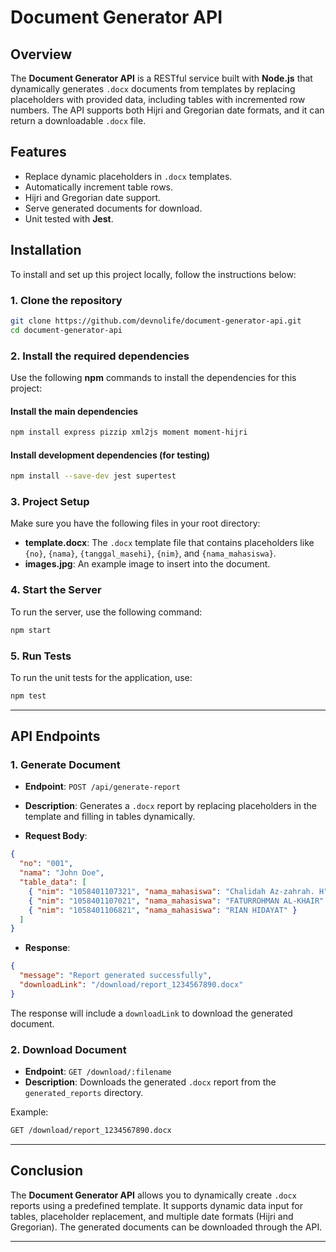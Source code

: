 # Document Generator API

## Overview

The **Document Generator API** is a RESTful service built with **Node.js** that dynamically generates `.docx` documents from templates by replacing placeholders with provided data, including tables with incremented row numbers. The API supports both Hijri and Gregorian date formats, and it can return a downloadable `.docx` file.

## Features

- Replace dynamic placeholders in `.docx` templates.
- Automatically increment table rows.
- Hijri and Gregorian date support.
- Serve generated documents for download.
- Unit tested with **Jest**.

## Installation

To install and set up this project locally, follow the instructions below:

### 1. Clone the repository

```bash
git clone https://github.com/devnolife/document-generator-api.git
cd document-generator-api
```

### 2. Install the required dependencies

Use the following **npm** commands to install the dependencies for this project:

#### Install the main dependencies

```bash
npm install express pizzip xml2js moment moment-hijri
```

#### Install development dependencies (for testing)

```bash
npm install --save-dev jest supertest
```

### 3. Project Setup

Make sure you have the following files in your root directory:

- **template.docx**: The `.docx` template file that contains placeholders like `{no}`, `{nama}`, `{tanggal_masehi}`, `{nim}`, and `{nama_mahasiswa}`.
- **images.jpg**: An example image to insert into the document.

### 4. Start the Server

To run the server, use the following command:

```bash
npm start
```

### 5. Run Tests

To run the unit tests for the application, use:

```bash
npm test
```

---

## API Endpoints

### 1. Generate Document

- **Endpoint**: `POST /api/generate-report`
- **Description**: Generates a `.docx` report by replacing placeholders in the template and filling in tables dynamically.

- **Request Body**:

```json
{
  "no": "001",
  "nama": "John Doe",
  "table_data": [
    { "nim": "1058401107321", "nama_mahasiswa": "Chalidah Az-zahrah. H" },
    { "nim": "1058401107021", "nama_mahasiswa": "FATURROHMAN AL-KHAIR" },
    { "nim": "1058401106821", "nama_mahasiswa": "RIAN HIDAYAT" }
  ]
}
```

- **Response**:

```json
{
  "message": "Report generated successfully",
  "downloadLink": "/download/report_1234567890.docx"
}
```

The response will include a `downloadLink` to download the generated document.

### 2. Download Document

- **Endpoint**: `GET /download/:filename`
- **Description**: Downloads the generated `.docx` report from the `generated_reports` directory.

Example:

```bash
GET /download/report_1234567890.docx
```

---

## Conclusion

The **Document Generator API** allows you to dynamically create `.docx` reports using a predefined template. It supports dynamic data input for tables, placeholder replacement, and multiple date formats (Hijri and Gregorian). The generated documents can be downloaded through the API.

---

